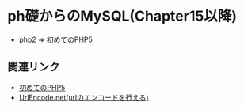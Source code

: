 # ph礎からのMySQL(Chapter15以降)
- php2 => 初めてのPHP5

## 関連リンク

- <a href="http://www.oreilly.co.jp/books/9784873115801/" target="_blank">初めてのPHP5</a>
- <a href="http://urlencode.net/" target="_blank">UrlEncode.net(urlのエンコードを行える)</a>
